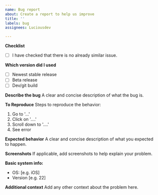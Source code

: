 ```yaml
---
name: Bug report
about: Create a report to help us improve
title: ''
labels: bug
assignees: Luciousdev

---
```


**Checklist**
- [ ] I have checked that there is no already similar issue.

**Which version did I used**
- [ ] Newest stable release
- [ ] Beta release
- [ ] Dev/git build

**Describe the bug**
A clear and concise description of what the bug is.

**To Reproduce**
Steps to reproduce the behavior:
1. Go to '...'
2. Click on '....'
3. Scroll down to '....'
4. See error

**Expected behavior**
A clear and concise description of what you expected to happen.

**Screenshots**
If applicable, add screenshots to help explain your problem.

**Basic system info:**
 - OS: [e.g. iOS]
 - Version [e.g. 22]

**Additional context**
Add any other context about the problem here.
